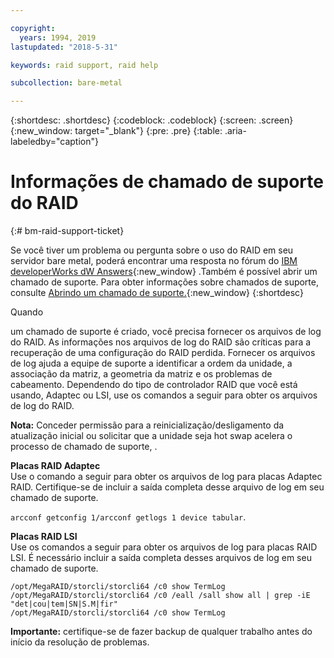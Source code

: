 ```yaml
---

copyright:
  years: 1994, 2019
lastupdated: "2018-5-31"

keywords: raid support, raid help

subcollection: bare-metal

---
```


{:shortdesc: .shortdesc}
{:codeblock: .codeblock}
{:screen: .screen}
{:new_window: target="_blank"}
{:pre: .pre}
{:table: .aria-labeledby="caption"}

# Informações de chamado de suporte do RAID
{:# bm-raid-support-ticket}

Se você tiver um problema ou pergunta sobre o uso do RAID em seu servidor bare
metal, poderá encontrar uma resposta no fórum do
[IBM developerWorks dW
Answers](https://developer.ibm.com/answers/topics/ibm-cloud/){:new_window} .Também é possível abrir um chamado de suporte. Para
obter informações sobre chamados de suporte, consulte
[Abrindo
um chamado de suporte.](https://test.cloud.ibm.com/docs/get-support?topic=get-support-getting-customer-support#open-ticket){:new_window}
{:shortdesc}

<!--During a drive or RAID failure, support tickets are automatically created. You can create a support ticket for other problems.--> Quando
um chamado de suporte é criado, você precisa fornecer os arquivos de log do RAID. As
informações nos arquivos de log do RAID são críticas para a recuperação de uma
configuração do RAID perdida. Fornecer os arquivos de log ajuda a equipe de suporte a
identificar a ordem da unidade, a associação da matriz, a geometria da matriz e os
problemas de cabeamento. Dependendo do tipo de controlador RAID que você está usando,
Adaptec ou LSI, use os comandos a seguir para obter os arquivos de log do RAID.

**Nota:** Conceder permissão para a
reinicialização/desligamento da atualização inicial ou solicitar que a unidade seja hot swap acelera o processo de chamado de suporte, .

<b>Placas RAID Adaptec</b><br>
Use o comando a seguir para obter os arquivos de log para placas Adaptec RAID. Certifique-se
de incluir a saída completa desse arquivo de log em seu chamado de suporte.

`arcconf getconfig 1/arcconf getlogs 1 device tabular`.

<b>Placas RAID LSI</b><br> Use os comandos a seguir para obter os arquivos de log para placas RAID LSI. É necessário incluir a saída completa desses arquivos de log em seu chamado de suporte.
```/opt/MegaRAID/storcli/storcli64 /c0 show all
/opt/MegaRAID/storcli/storcli64 /c0 show TermLog
/opt/MegaRAID/storcli/storcli64 /c0 /eall /sall show all | grep -iE "det|cou|tem|SN|S.M|fir"
/opt/MegaRAID/storcli/storcli64 /c0 show TermLog
```
**Importante:** certifique-se de fazer backup de qualquer trabalho
antes do início da resolução de problemas.
